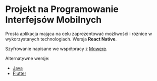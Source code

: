 # Projekt na Programowanie Interfejsów Mobilnych
Prosta aplikacja mająca na celu zaprezentować możliwośći i różnice w wykorzystanych technologiach. Wersja **React Native**.

Szyfrowanie napisane we współpracy z [Mqwere](https://github.com/Mqwere).

Alternatywne wersje:
* [Java](https://github.com/AdamStudies-PWR/ProjektowanieInterfejsowMobilnych/tree/Java)
* [Flutter](https://github.com/AdamStudies-PWR/ProjektowanieInterfejsowMobilnych/tree/Flutter)
